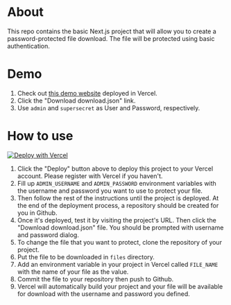 # About

This repo contains the basic Next.js project that will allow you to create a password-protected file download. The file will be protected using basic authentication.

# Demo

1. Check out [this demo website](https://next-basic-auth-download.vercel.app/) deployed in Vercel.
2. Click the "Download download.json" link.
3. Use `admin` and `supersecret` as User and Password, respectively.

# How to use

[![Deploy with Vercel](https://vercel.com/button)](https://vercel.com/new/git/external?repository-url=https%3A%2F%2Fgithub.com%2Fnicnocquee%2Fnext-basic-auth-download.git&env=ADMIN_USERNAME,ADMIN_PASSWORD,FILE_NAME&envDescription=Use%20ADMIN_USERNAME%20and%20ADMIN_PASSWORD%20for%20the%20basic%20authentication.%20FILE_NAME%20is%20the%20name%20of%20the%20file%20that%20will%20be%20downloaded.&demo-title=Password%20Protected%20File%20Download&demo-url=https%3A%2F%2Fnext-basic-auth-download.vercel.app%2F)

1. Click the "Deploy" button above to deploy this project to your Vercel account. Please register with Vercel if you haven't.
2. Fill up `ADMIN_USERNAME` and `ADMIN_PASSWORD` environment variables with the username and password you want to use to protect your file.
3. Then follow the rest of the instructions until the project is deployed. At the end of the deployment process, a repository should be created for you in Github.
4. Once it's deployed, test it by visiting the project's URL. Then click the "Download download.json" file. You should be prompted with username and password dialog.
5. To change the file that you want to protect, clone the repository of your project.
6. Put the file to be downloaded in `files` directory.
7. Add an environment variable in your project in Vercel called `FILE_NAME` with the name of your file as the value.
8. Commit the file to your repository then push to Github.
9. Vercel will automatically build your project and your file will be available for download with the username and password you defined.

